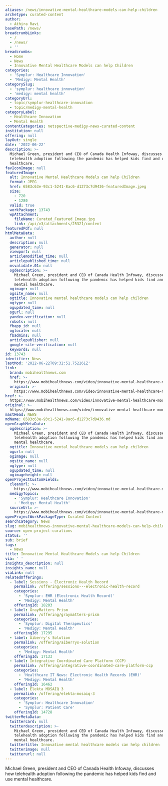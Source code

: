 ```yaml
---
aliases: /news/innovative-mental-healthcare-models-can-help-children
archetype: curated-content
author:
  - Athira Ravi
basePath: /news/
breadcrumbLinks:
  - /
  - /news/
  - ''
breadcrumbs:
  - Home
  - News
  - Innovative Mental Healthcare Models can help Children
categories:
  - 'Symplur: Healthcare Innovation'
  - 'Medigy: Mental Health'
categorySlug:
  - 'symplur: healthcare innovation'
  - 'medigy: mental health'
categoryUrl:
  - topic/symplur-healthcare-innovation
  - topic/medigy-mental-health
categoryLabel:
  - Healthcare Innovation
  - Mental Health
contentCategories: netspective-medigy-news-curated-content
institution: null
offering: null
layOut: single
date: '2022-06-22'
description: >-
  Michael Green, president and CEO of Canada Health Infoway, discusses how
  telehealth adoption following the pandemic has helped kids find and use mental
  healthcare.
favIconImage: null
featuredImage:
  alt: Innovative Mental Healthcare Models can help Children
  format: JPEG
  href: 6583c63e-93c1-5241-8ac6-d1273c7d9436-featuredImage.jpeg
  size:
    - 720
    - 1280
  valid: true
  workPackage: 13743
  wpAttachment:
    fileName: Curated_Featured_Image.jpg
    link: /api/v3/attachments/25321/content
featuredPdf: null
htmlMetaData:
  author: null
  description: null
  generator: null
  viewport: null
  articlemodified_time: null
  articlepublished_time: null
  msvalidate.01: null
  ogdescription: >-
    Michael Green, president and CEO of Canada Health Infoway, discusses how
    telehealth adoption following the pandemic has helped kids find and use
    mental healthcare.
  ogimage: null
  ogsite_name: null
  ogtitle: Innovative mental healthcare models can help children
  ogtype: null
  ogupdated_time: null
  ogurl: null
  yandex-verification: null
  robots: null
  fbapp_id: null
  oglocale: null
  fbadmins: null
  articlepublisher: null
  google-site-verification: null
  keywords: null
id: 13743
identifier: News
lastMod: '2022-06-22T09:32:51.752261Z'
link:
  brand: mobihealthnews.com
  href: >-
    https://www.mobihealthnews.com/video/innovative-mental-healthcare-models-can-help-children
  original: >-
    https://www.mobihealthnews.com/video/innovative-mental-healthcare-models-can-help-children
href: >-
  https://www.mobihealthnews.com/video/innovative-mental-healthcare-models-can-help-children
original: >-
  https://www.mobihealthnews.com/video/innovative-mental-healthcare-models-can-help-children
mastHead: NEWS
mdName: 6583c63e-93c1-5241-8ac6-d1273c7d9436.md
openGraphMetaData:
  ogdescription: >-
    Michael Green, president and CEO of Canada Health Infoway, discusses how
    telehealth adoption following the pandemic has helped kids find and use
    mental healthcare.
  ogtitle: Innovative mental healthcare models can help children
  ogurl: null
  ogimage: null
  ogsite_name: null
  ogtype: null
  ogupdated_time: null
  ogimageheight: null
openProjectCustomFields:
  cleanUrl: >-
    https://www.mobihealthnews.com/video/innovative-mental-healthcare-models-can-help-children
  medigyTopics:
    - 'Symplur: Healthcare Innovation'
    - 'Medigy: Mental Health'
  sourceUrl: >-
    https://www.mobihealthnews.com/video/innovative-mental-healthcare-models-can-help-children
openProjectWorkPackageType: Curated Content
searchCategory: News
slug: mobihealthnews-innovative-mental-healthcare-models-can-help-children
source: open-project-curations
status: ''
sub: brief
tags:
  - News
title: Innovative Mental Healthcare Models can help Children
via: ' '
insights_description: null
insights_name: null
viaLink: null
relatedOfferings:
  - label: Sessions - Electronic Health Record
    permalink: /offering/sessions---electronic-health-record
    categories:
      - 'Symplur: EHR (Electronic Health Record)'
      - 'Medigy: Mental Health'
    offeringId: 18203
  - label: GrayMatters Prism
    permalink: /offering/graymatters-prism
    categories:
      - 'Symplur: Digital Therapeutics'
      - 'Medigy: Mental Health'
    offeringId: 17295
  - label: Aiberry's Solution
    permalink: /offering/aiberrys-solution
    categories:
      - 'Medigy: Mental Health'
    offeringId: 17133
  - label: Integrative Coordinated Care Platform (CCP)
    permalink: /offering/integrative-coordinated-care-platform-ccp
    categories:
      - 'Healthcare IT News: Electronic Health Records (EHR)'
      - 'Medigy: Mental Health'
    offeringId: 16462
  - label: Elekta MOSAIQ 3
    permalink: /offering/elekta-mosaiq-3
    categories:
      - 'Symplur: Healthcare Innovation'
      - 'Symplur: Patient Care'
    offeringId: 14728
twitterMetaData:
  twittercard: null
  twitterdescription: >-
    Michael Green, president and CEO of Canada Health Infoway, discusses how
    telehealth adoption following the pandemic has helped kids find and use
    mental healthcare.
  twittertitle: Innovative mental healthcare models can help children
  twitterimage: null
  twitterurl: null
---
```

<p>Michael Green, president and CEO of Canada Health Infoway, discusses how telehealth adoption following the pandemic has helped kids find and use mental healthcare.</p>